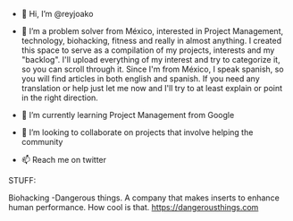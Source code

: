 - 👋 Hi, I’m @reyjoako
- 👀 I’m a problem solver from México, interested in Project Management, technology, biohacking, fitness and really in almost anything. I created this space to serve 
as a compilation of my projects, interests and my "backlog". I'll upload everything of my interest and try to categorize it, so you can scroll through it. 
Since I'm from México, I speak spanish, so you will find articles in both english and spanish. If you need any translation or help just let me now and I'll try to at
least explain or point in the right direction.

- 🌱 I’m currently learning Project Management from Google
- 💞️ I’m looking to collaborate on projects that involve helping the community
- 📫 Reach me on twitter 

STUFF:

Biohacking
-Dangerous things. A company that makes inserts to enhance human performance. How cool is that. https://dangerousthings.com





<!---
reyjoako/reyjoako is a ✨ special ✨ repository because its `README.md` (this file) appears on your GitHub profile.
You can click the Preview link to take a look at your changes.
--->

